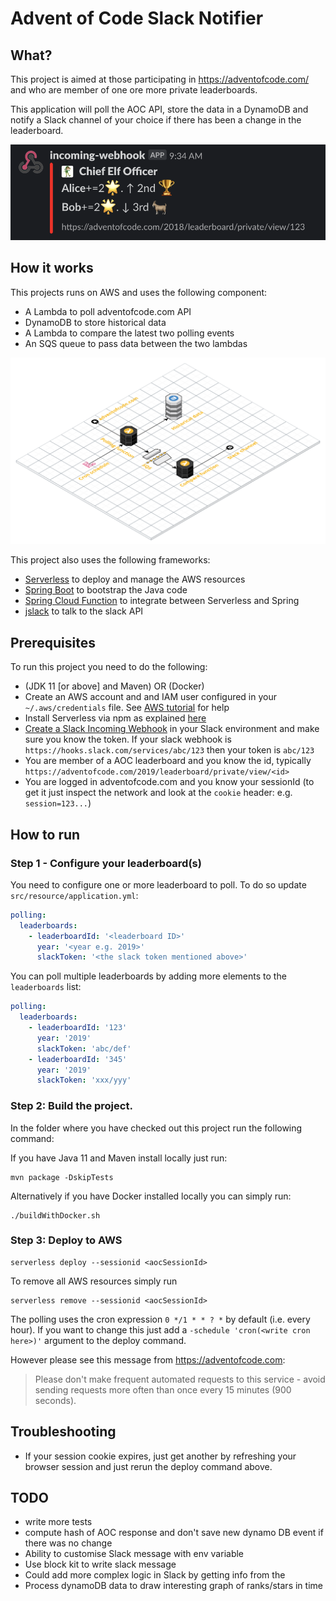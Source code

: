 # Advent of Code Slack Notifier

## What?

This project is aimed at those participating in https://adventofcode.com/ and who are member of one ore
more private leaderboards.

This application will poll the AOC API, store the data in a DynamoDB and notify a Slack channel of your choice
if there has been a change in the leaderboard. 


![Example](AocNotifierSlackExample.png "Example")
## How it works

This projects runs on AWS and uses the following component:

* A Lambda to poll adventofcode.com API
* DynamoDB to store historical data
* A Lambda to compare the latest two polling events
* An SQS queue to pass data between the two lambdas

![Aws architecture](Aoc-slack-notifier.svg?sanitize=true "Aws Architecture")

This project also uses the following frameworks:

* [Serverless](https://github.com/serverless/serverless) to deploy and manage the AWS resources
* [Spring Boot](https://spring.io/projects/spring-boot) to bootstrap the Java code
* [Spring Cloud Function](https://spring.io/projects/spring-cloud-function) to integrate between Serverless and Spring
* [jslack](https://github.com/seratch/jslack) to talk to the slack API

## Prerequisites

To run this project you need to do the following:

* (JDK 11 [or above] and Maven) OR (Docker)
* Create an AWS account and and IAM user configured in your `~/.aws/credentials` file. See [AWS tutorial](https://docs.aws.amazon.com/cli/latest/userguide/cli-chap-install.html) for help
* Install Serverless via npm as explained [here](https://github.com/serverless/serverless#quick-start)
* [Create a Slack Incoming Webhook](https://api.slack.com/messaging/webhooks) in your Slack environment and make sure you know the token. If your slack
webhook is `https://hooks.slack.com/services/abc/123` then your token is `abc/123`
* You are member of a AOC leaderboard and you know the id, typically `https://adventofcode.com/2019/leaderboard/private/view/<id>`
* You are logged in adventofcode.com and you know your sessionId (to get it just inspect the network and look at the `cookie` header: e.g. `session=123...`)

## How to run

### Step 1 - Configure your leaderboard(s)

You need to configure one or more leaderboard to poll. To do so update `src/resource/application.yml`:

```yaml
polling:
  leaderboards:
    - leaderboardId: '<leaderboard ID>'
      year: '<year e.g. 2019>'
      slackToken: '<the slack token mentioned above>'
```

You can poll multiple leaderboards by adding more elements to the `leaderboards` list:

```yaml
polling:
  leaderboards:
    - leaderboardId: '123'
      year: '2019'
      slackToken: 'abc/def'
    - leaderboardId: '345'
      year: '2019'
      slackToken: 'xxx/yyy'

```

### Step 2: Build the project.
In the folder where you have checked out this project run the following command:

If you have Java 11 and Maven install locally just run:

```shell script
mvn package -DskipTests
```

Alternatively if you have Docker installed locally you can simply run:

```shell script
./buildWithDocker.sh
```

### Step 3: Deploy to AWS

```shell script
serverless deploy --sessionid <aocSessionId>
```

To remove all AWS resources simply run

```shell script
serverless remove --sessionid <aocSessionId>
```

The polling uses the cron expression `0 */1 * * ? *` by default (i.e. every hour). If you want to change this just
add a `-schedule 'cron(<write cron here>)'` argument to the deploy command.

However please see this message from https://adventofcode.com:

>Please don't make frequent automated requests to this service - avoid sending requests more often than once every 15 minutes (900 seconds).

## Troubleshooting

* If your session cookie expires, just get another by refreshing your browser session and just
rerun the deploy command above. 

## TODO

* write more tests
* compute hash of AOC response and don't save new dynamo DB event if there was no change
* Ability to customise Slack message with env variable
* Use block kit to write slack message
* Could add more complex logic in Slack by getting info from the
* Process dynamoDB data to draw interesting graph of ranks/stars in time